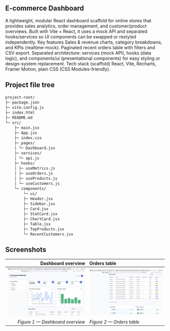 

## E-commerce Dashboard

A lightweight, modular React dashboard scaffold for online stores that provides sales analytics, order management, and customer/product overviews. Built with Vite + React, it uses a mock API and separated hooks/services so UI components can be swapped or restyled independently.
Key features
Sales & revenue charts, category breakdowns, and KPIs (realtime-mock).
Paginated recent orders table with filters and CSV export.
Separated architecture: services (mock API), hooks (data logic), and components/ui (presentational components) for easy styling or design-system replacement.
Tech stack (scaffold)
React, Vite, Recharts, Framer Motion, plain CSS (CSS Modules-friendly).

## Project file tree

```
project-root/
├─ package.json
├─ vite.config.js
├─ index.html
├─ README.md
└─ src/
    ├─ main.jsx
    ├─ App.jsx
    ├─ index.css
    ├─ pages/
    │ └─ Dashboard.jsx
    ├─ services/
    │ └─ api.js
    ├─ hooks/
    │ ├─ useMetrics.js
    │ ├─ useOrders.js
    │ ├─ useProducts.js
    │ └─ useCustomers.js
    └─ components/
        └─ ui/
        ├─ Header.jsx
        ├─ Sidebar.jsx
        ├─ Card.jsx
        ├─ StatCard.jsx
        ├─ ChartCard.jsx
        ├─ Table.jsx
        ├─ TopProducts.jsx
        └─ RecentCustomers.jsx

```

## Screenshots

| Dashboard overview | Orders table |
|---:|:---|
| <a href="./screenshots/1.png"><img src="./screenshots/1.png" alt="Dashboard overview" width="420" /></a> | <a href="./screenshots/2.png"><img src="./screenshots/2.png" alt="Orders table" width="420" /></a> |
| *Figure 1 — Dashboard overview* | *Figure 2 — Orders table* |
